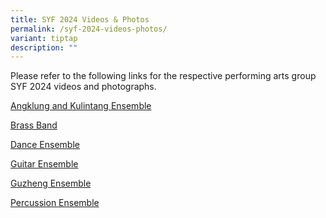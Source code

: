```yaml
---
title: SYF 2024 Videos & Photos
permalink: /syf-2024-videos-photos/
variant: tiptap
description: ""
---
```

<p>Please refer to the following links for the respective performing arts
group SYF 2024 videos and photographs.</p>
<p></p>
<p><a href="https://drive.google.com/drive/folders/1rbGq7Xt6y0C3Xk6SYOoCQpTArwyKc9BZ?usp=sharing" rel="noopener noreferrer nofollow" target="_blank">Angklung and Kulintang Ensemble</a>
</p>
<p><a href="https://drive.google.com/drive/folders/1jObRctiZKTVpjoq7ppy7He02Zuz0Uojy?usp=sharing" rel="noopener noreferrer nofollow" target="_blank">Brass Band</a>
</p>
<p><a href="https://drive.google.com/drive/folders/1lN5zZ8rfMo8MMXLxJ0-17SiTj6wfDaCY?usp=drive_link" rel="noopener noreferrer nofollow" target="_blank">Dance Ensemble</a>
</p>
<p><a href="https://drive.google.com/drive/folders/1iNq9RS24zVzZ_9O_iNBw7gRoY1sXFsix?usp=sharing" rel="noopener noreferrer nofollow" target="_blank">Guitar Ensemble</a>
</p>
<p><a href="https://drive.google.com/drive/folders/1gfEHsvf_mubWTebj8O8hUcuMMPDInCtl?usp=sharing" rel="noopener noreferrer nofollow" target="_blank">Guzheng Ensemble</a>
</p>
<p><a href="https://drive.google.com/drive/folders/1obCBhUssxtRp-WF3tu2AGgeWT8UVgk1u?usp=sharing" rel="noopener noreferrer nofollow" target="_blank">Percussion Ensemble</a>
</p>